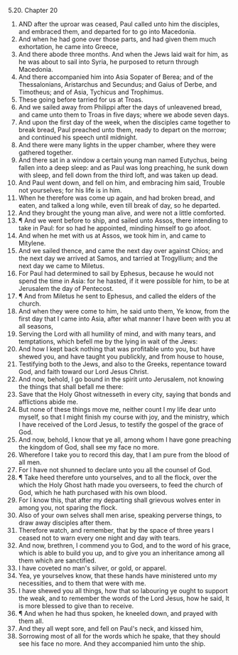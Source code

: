 5.20. Chapter 20
1. AND after the uproar was ceased, Paul called unto him the disciples, and embraced them, and departed for to go into Macedonia.
2. And when he had gone over those parts, and had given them much exhortation, he came into Greece,
3. And there abode three months. And when the Jews laid wait for him, as he was about to sail into Syria, he purposed to return through Macedonia.
4. And there accompanied him into Asia Sopater of Berea; and of the Thessalonians, Aristarchus and Secundus; and Gaius of Derbe, and Timotheus; and of Asia, Tychicus and Trophimus.
5. These going before tarried for us at Troas.
6. And we sailed away from Philippi after the days of unleavened bread, and came unto them to Troas in five days; where we abode seven days.
7. And upon the first day of the week, when the disciples came together to break bread, Paul preached unto them, ready to depart on the morrow; and continued his speech until midnight.
8. And there were many lights in the upper chamber, where they were gathered together.
9. And there sat in a window a certain young man named Eutychus, being fallen into a deep sleep: and as Paul was long preaching, he sunk down with sleep, and fell down from the third loft, and was taken up dead.
10. And Paul went down, and fell on him, and embracing him said, Trouble not yourselves; for his life is in him.
11. When he therefore was come up again, and had broken bread, and eaten, and talked a long while, even till break of day, so he departed.
12. And they brought the young man alive, and were not a little comforted.
13. ¶ And we went before to ship, and sailed unto Assos, there intending to take in Paul: for so had he appointed, minding himself to go afoot.
14. And when he met with us at Assos, we took him in, and came to Mitylene.
15. And we sailed thence, and came the next day over against Chios; and the next day we arrived at Samos, and tarried at Trogyllium; and the next day we came to Miletus.
16. For Paul had determined to sail by Ephesus, because he would not spend the time in Asia: for he hasted, if it were possible for him, to be at Jerusalem the day of Pentecost.
17. ¶ And from Miletus he sent to Ephesus, and called the elders of the church.
18. And when they were come to him, he said unto them, Ye know, from the first day that I came into Asia, after what manner I have been with you at all seasons,
19. Serving the Lord with all humility of mind, and with many tears, and temptations, which befell me by the lying in wait of the Jews:
20. And how I kept back nothing that was profitable unto you, but have shewed you, and have taught you publickly, and from house to house,
21. Testifying both to the Jews, and also to the Greeks, repentance toward God, and faith toward our Lord Jesus Christ.
22. And now, behold, I go bound in the spirit unto Jerusalem, not knowing the things that shall befall me there:
23. Save that the Holy Ghost witnesseth in every city, saying that bonds and afflictions abide me.
24. But none of these things move me, neither count I my life dear unto myself, so that I might finish my course with joy, and the ministry, which I have received of the Lord Jesus, to testify the gospel of the grace of God.
25. And now, behold, I know that ye all, among whom I have gone preaching the kingdom of God, shall see my face no more.
26. Wherefore I take you to record this day, that I am pure from the blood of all men.
27. For I have not shunned to declare unto you all the counsel of God.
28. ¶ Take heed therefore unto yourselves, and to all the flock, over the which the Holy Ghost hath made you overseers, to feed the church of God, which he hath purchased with his own blood.
29. For I know this, that after my departing shall grievous wolves enter in among you, not sparing the flock.
30. Also of your own selves shall men arise, speaking perverse things, to draw away disciples after them.
31. Therefore watch, and remember, that by the space of three years I ceased not to warn every one night and day with tears.
32. And now, brethren, I commend you to God, and to the word of his grace, which is able to build you up, and to give you an inheritance among all them which are sanctified.
33. I have coveted no man's silver, or gold, or apparel.
34. Yea, ye yourselves know, that these hands have ministered unto my necessities, and to them that were with me.
35. I have shewed you all things, how that so labouring ye ought to support the weak, and to remember the words of the Lord Jesus, how he said, It is more blessed to give than to receive.
36. ¶ And when he had thus spoken, he kneeled down, and prayed with them all.
37. And they all wept sore, and fell on Paul's neck, and kissed him,
38. Sorrowing most of all for the words which he spake, that they should see his face no more. And they accompanied him unto the ship.

